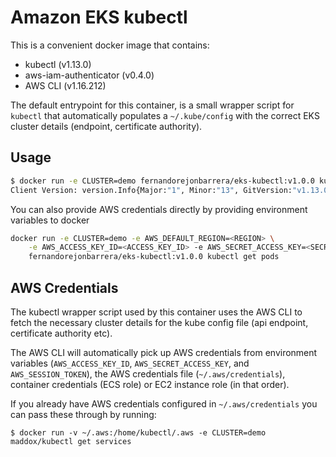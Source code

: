 # Amazon EKS kubectl

This is a convenient docker image that contains:

 - kubectl (v1.13.0)
 - aws-iam-authenticator (v0.4.0)
 - AWS CLI (v1.16.212)

The default entrypoint for this container, is a small wrapper script for `kubectl` that automatically populates a `~/.kube/config` with the correct EKS cluster details (endpoint, certificate authority).

## Usage

```bash
$ docker run -e CLUSTER=demo fernandorejonbarrera/eks-kubectl:v1.0.0 kubectl version
Client Version: version.Info{Major:"1", Minor:"13", GitVersion:"v1.13.0", GitCommit:"ddf47ac13c1a9483ea035a79cd7c10005ff21a6d", GitTreeState:"clean", BuildDate:"2018-12-03T21:04:45Z", GoVersion:"go1.11.2", Compiler:"gc", Platform:"linux/amd64"}
```

You can also provide AWS credentials directly by providing environment variables to docker
```bash
docker run -e CLUSTER=demo -e AWS_DEFAULT_REGION=<REGION> \
    -e AWS_ACCESS_KEY_ID=<ACCESS_KEY_ID> -e AWS_SECRET_ACCESS_KEY=<SECRET_KEY> \
    fernandorejonbarrera/eks-kubectl:v1.0.0 kubectl get pods
```

## AWS Credentials

The kubectl wrapper script used by this container uses the AWS CLI to fetch the necessary cluster details for the kube config file (api endpoint, certificate authority etc). 

The AWS CLI will automatically pick up AWS credentials from environment variables (`AWS_ACCESS_KEY_ID`, `AWS_SECRET_ACCESS_KEY`, and `AWS_SESSION_TOKEN`), the AWS credentials file (`~/.aws/credentials`), container credentials (ECS role) or EC2 instance role (in that order).

If you already have AWS credentials configured in `~/.aws/credentials` you can pass these through by running:

```
$ docker run -v ~/.aws:/home/kubectl/.aws -e CLUSTER=demo maddox/kubectl get services
```

